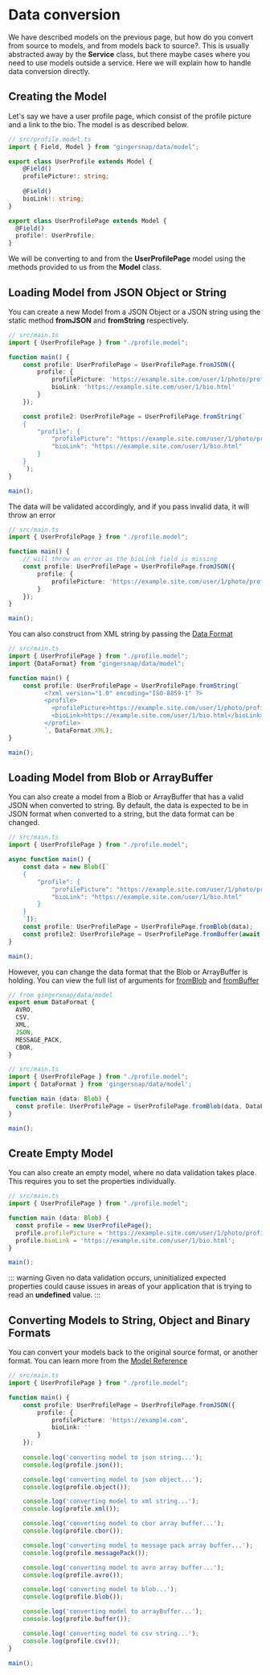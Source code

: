 # Data conversion

We have described models on the previous page, but how do you convert from source to models, and from models back to 
source?. This is usually abstracted away by the **Service** class, but there maybe cases where you need to use models
outside a service. Here we will explain how to handle data conversion directly.

## Creating the Model

Let's say we have a user profile page, which consist of the profile picture and a link to the bio. The model is as
described below.

```ts
// src/profile.model.ts
import { Field, Model } from "gingersnap/data/model";

export class UserProfile extends Model {
    @Field() 
    profilePicture!: string;
    
    @Field() 
    bioLink!: string;
}

export class UserProfilePage extends Model {
  @Field() 
  profile!: UserProfile;
}
```

We will be converting to and from the **UserProfilePage** model using the methods provided to us from the **Model** class.

## Loading Model from JSON Object or String

You can create a new Model from a JSON Object or a JSON string using the static method **fromJSON** and **fromString**
respectively.
```ts
// src/main.ts
import { UserProfilePage } from "./profile.model";

function main() {
    const profile: UserProfilePage = UserProfilePage.fromJSON({
        profile: {
            profilePicture: 'https://example.site.com/user/1/photo/profile.png',
            bioLink: 'https://example.site.com/user/1/bio.html'
        }
    });

    const profile2: UserProfilePage = UserProfilePage.fromString(`
    {
        "profile": {
            "profilePicture": "https://example.site.com/user/1/photo/profile.png",
            "bioLink": "https://example.site.com/user/1/bio.html"
        }
    }
    `);
}

main();
```
The data will be validated accordingly, and if you pass invalid data, it will throw an error
```ts
// src/main.ts
import { UserProfilePage } from "./profile.model";

function main() {
    // will throw an error as the bioLink field is missing
    const profile: UserProfilePage = UserProfilePage.fromJSON({
        profile: {
            profilePicture: 'https://example.site.com/user/1/photo/profile.png', // [!code error]
        }
    });
}

main();
```

You can also construct from XML string by passing the [Data Format](https://cookienerd-frameworks.gitlab.io/gingersnap/internal/classes/annotations_model_model.Model.html#fromString)
```ts
// src/main.ts
import { UserProfilePage } from "./profile.model";
import {DataFormat} from "gingersnap/data/model";

function main() {
    const profile: UserProfilePage = UserProfilePage.fromString(`
          <?xml version="1.0" encoding="ISO-8859-1" ?>
          <profile>
            <profilePicture>https://example.site.com/user/1/photo/profile.png</profilePicture>
            <bioLink>https://example.site.com/user/1/bio.html</bioLink>
          </profile>
          `, DataFormat.XML);
}

main();
```

## Loading Model from Blob or ArrayBuffer

You can also create a model from a Blob or ArrayBuffer that has a valid JSON when converted to string. By default, the
data is expected to be in JSON format when converted to a string, but the data format can be changed.

```ts
// src/main.ts
import { UserProfilePage } from "./profile.model";

async function main() {
    const data = new Blob([`
    {
        "profile": {
            "profilePicture": "https://example.site.com/user/1/photo/profile.png",
            "bioLink": "https://example.site.com/user/1/bio.html"
        }
    }
    `]);
    const profile: UserProfilePage = UserProfilePage.fromBlob(data);
    const profile2: UserProfilePage = UserProfilePage.fromBuffer(await data.arrayBuffer());
}

main();
```

However, you can change the data format that the Blob or ArrayBuffer is holding. You can view the full list of arguments
for [fromBlob](https://cookienerd-frameworks.gitlab.io/gingersnap/internal/classes/annotations_model_model.Model.html#fromBlob)
and [fromBuffer](https://cookienerd-frameworks.gitlab.io/gingersnap/internal/classes/annotations_model_model.Model.html#fromBuffer)

```ts
// from gingersnap/data/model
export enum DataFormat {
  AVRO,
  CSV,
  XML,
  JSON,
  MESSAGE_PACK,
  CBOR,
}
```

```ts
// src/main.ts
import { UserProfilePage } from "./profile.model";
import { DataFormat } from 'gingersnap/data/model';

function main (data: Blob) {
  const profile: UserProfilePage = UserProfilePage.fromBlob(data, DataFormat.MESSAGE_PACK);
}

main();
```

## Create Empty Model

You can also create an empty model, where no data validation takes place. This requires you to set the properties 
individually.

```ts
// src/main.ts
import { UserProfilePage } from "./profile.model";

function main (data: Blob) {
  const profile = new UserProfilePage();
  profile.profilePicture = 'https://example.site.com/user/1/photo/profile.png';
  profile.bioLink = 'https://example.site.com/user/1/bio.html';
}

main();
```

::: warning
Given no data validation occurs, uninitialized expected properties could cause issues in areas of your application that
is trying to read an **undefined** value.
:::

## Converting Models to String, Object and Binary Formats

You can convert your models back to the original source format, or another format. You can learn more from the
[Model Reference](https://cookienerd-frameworks.gitlab.io/gingersnap/internal/classes/annotations_model_model.Model.html)

```ts
// src/main.ts
import { UserProfilePage } from "./profile.model";

function main() {
    const profile: UserProfilePage = UserProfilePage.fromJSON({
        profile: {
            profilePicture: 'https://example.com',
            bioLink: ''
        }
    });
    
    console.log('converting model to json string...');
    console.log(profile.json());

    console.log('converting model to json object...');
    console.log(profile.object());

    console.log('converting model to xml string...');
    console.log(profile.xml());

    console.log('converting model to cbor array buffer...');
    console.log(profile.cbor());

    console.log('converting model to message pack array buffer...');
    console.log(profile.messagePack());

    console.log('converting model to avro array buffer...');
    console.log(profile.avro());

    console.log('converting model to blob...');
    console.log(profile.blob());

    console.log('converting model to arrayBuffer...');
    console.log(profile.buffer());

    console.log('converting model to csv string...');
    console.log(profile.csv());
}

main();
```

